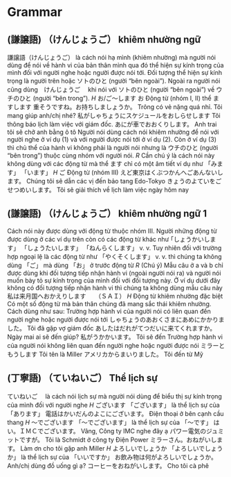 # Grammar

##  (謙譲語) （けんじょうご） khiêm nhường ngữ

 謙譲語（けんじょうご） là cách nói hạ mình (khiêm nhường) mà người nói dùng để nói về hành vi của bản thân mình qua đó thể hiện sự kính trọng của mình đối với người nghe hoặc người được nói tới. Đối tượng thể hiện sự kính trọng là người trên hoặc ソトのひと (người “bên ngoài”). Ngoài ra người nói cũng dùng　けんじょうご　 khi nói với ソトのひと (người “bên ngoài”) về ウチのひと (người “bên trong”). 
$H$ お/ご～します
 お Động từ (nhóm I, II) thể ますします
 重そうですね。お持ちしましょうか。
 Trông có vẻ nặng quá nhỉ. Tôi mang giúp anh/chị nhé?
 私がしゃちょうにスケジュールをおしらせします
 Tôi thông báo lịch làm việc với giám đốc. 
 あにが車でおおくりします。
 Anh trai tôi sẽ chở anh bằng ô tô
 Người nói dùng cách nói khiêm nhường để nói với người nghe ở ví dụ (1) và với người được nói tới ở ví dụ (2). Còn ở ví dụ (3) thì chủ thể của hành vi không phải là người nói nhưng là ウチのひと (người “bên trong”) thuộc cùng nhóm với người nói. 
$R$ Cần chú ý là cách nói này không dùng với các động từ mà thể ます chỉ có một âm tiết ví dụ như 「みます」  「います」 
$H$ ご Động từ (nhóm III) 
 えど東京はくぶつかんへごあんないします。
 Chúng tôi sẽ dẫn các vị đến bảo tang Edo-Tokyo
 きょうのよていをごせつめいします。
 Tôi sẽ giải thích về lịch làm việc ngày hôm nay

##  (謙譲語) （けんじょうご） khiêm nhường ngữ 1

 Cách nói này được dùng với động từ thuộc nhóm III. Người những động từ được dùng ở các ví dụ trên còn có các động từ khác như ｢しょうかいします」  「しょうたいします」  「ねんらくします」 v. v. Tuy nhiên đối với trường hợp ngoại lệ là các động từ như 「やくそくします」 v. v. thì chúng ta không dùng 「ご」 mà dùng 「お」 ở trước động từ
$R$ (Chú ý) 
 Mẫu câu ở a và b chỉ được dùng khi đối tượng tiếp nhận hành vi (ngoài người nói ra) và người nói muốn bày tỏ sự kính trọng của mình đối với đối tượng này. Ở ví dụ dưới đây không có đối tượng tiếp nhận hành vi thì chúng ta không dùng mẫu câu này
 私は来月国へおかえりします　　（ＳＡＩ）
$H$ Động từ khiêm nhường đặc biệt
 Có một số động từ mà bản thân chúng đã mang sắc thái khiêm nhường. Cách dùng như sau:
 Trường hợp hành vi của người nói có liên quan đến người nghe hoặc người được nói tới
 しゃちょうのあおくさまにあめにかかりました。
 Tôi đã gặp vợ giám đốc
 あしたはだれがてつだいに来てくれますか。
 Ngày mai ai sẽ đến giúp?
 私がうかかいます。
 Tôi sẽ đến
 Trường hợp hành vi của người nói không liên quan đến người nghe hoặc người được nói
 ミラーともうします
 Tôi tên là Miller
 アメリカからまいりました。
 Tôi đến từ Mỹ

##  (丁寧語) （ていねいご） Thể lịch sự

 ていねいご　 là cách nói lịch sự mà người nói dùng để biểu thị sự kính trọng của mình đối với người nghe
$H$ ございます
 「ございます」 là thể lịch sự của 「あります」 
 電話はかいだんのよこにございます。
 Điện thoại ở bên cạnh cầu thang
$H$ ～でございます
 「～でございます」 là thể lịch sự của 「～です」 
 はい。ＩＭＣでございます。
 Vâng, Công ty IMC nghe đây ạ
 パワー電気のジュミットですが。
 Tôi là Schmidt ở công ty Điện Power
 ミラーさん。おねがいします。
 Làm ơn cho tôi gặp anh Miller
$H$ よろしいでしょうか
 「よろしいでしょうか」 là thể lịch sự của 「いいですか」 
 お飲み物は何がよろしいでしょうか。
 Anh/chị dùng đồ uống gì ạ?
 コーヒーをおねがいします。
 Cho tôi cà phê

